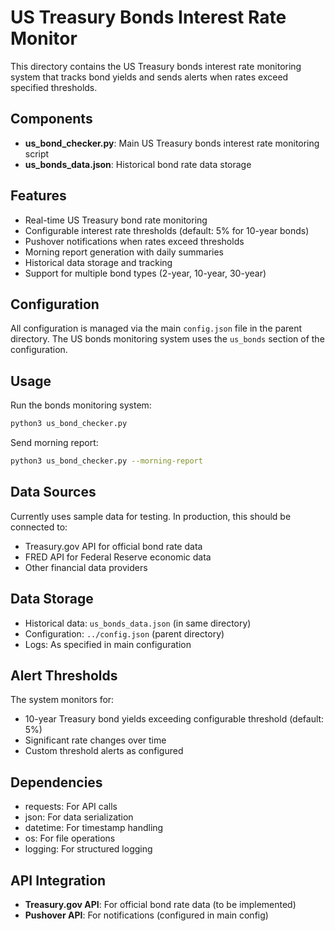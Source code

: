 # US Treasury Bonds Interest Rate Monitor

This directory contains the US Treasury bonds interest rate monitoring system that tracks bond yields and sends alerts when rates exceed specified thresholds.

## Components

- **us_bond_checker.py**: Main US Treasury bonds interest rate monitoring script
- **us_bonds_data.json**: Historical bond rate data storage

## Features

- Real-time US Treasury bond rate monitoring
- Configurable interest rate thresholds (default: 5% for 10-year bonds)
- Pushover notifications when rates exceed thresholds
- Morning report generation with daily summaries
- Historical data storage and tracking
- Support for multiple bond types (2-year, 10-year, 30-year)

## Configuration

All configuration is managed via the main `config.json` file in the parent directory. The US bonds monitoring system uses the `us_bonds` section of the configuration.

## Usage

Run the bonds monitoring system:
```bash
python3 us_bond_checker.py
```

Send morning report:
```bash
python3 us_bond_checker.py --morning-report
```

## Data Sources

Currently uses sample data for testing. In production, this should be connected to:
- Treasury.gov API for official bond rate data
- FRED API for Federal Reserve economic data
- Other financial data providers

## Data Storage

- Historical data: `us_bonds_data.json` (in same directory)
- Configuration: `../config.json` (parent directory)
- Logs: As specified in main configuration

## Alert Thresholds

The system monitors for:
- 10-year Treasury bond yields exceeding configurable threshold (default: 5%)
- Significant rate changes over time
- Custom threshold alerts as configured

## Dependencies

- requests: For API calls
- json: For data serialization
- datetime: For timestamp handling
- os: For file operations
- logging: For structured logging

## API Integration

- **Treasury.gov API**: For official bond rate data (to be implemented)
- **Pushover API**: For notifications (configured in main config)